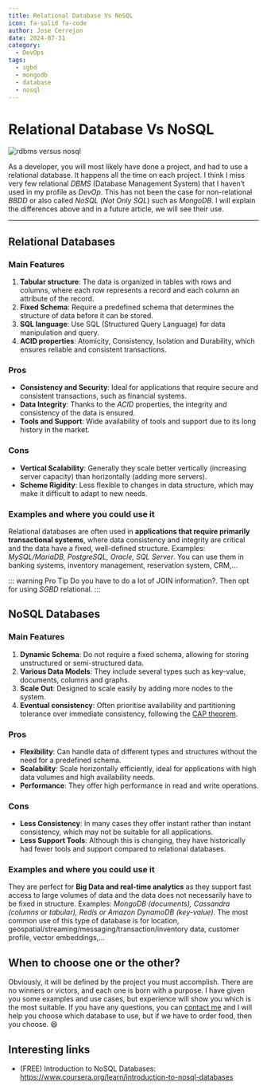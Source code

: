 ```yaml
---
title: Relational Database Vs NoSQL
icon: fa-solid fa-code
author: Jose Cerrejon
date: 2024-07-31
category:
  - DevOps
tags:
  - sgbd
  - mongodb
  - database
  - nosql
---
```

# Relational Database Vs NoSQL

![rdbms versus nosql](/images/2024/07/rdbms_vs_nosql.jpg "It's funny the image generated by the AI, the young guy for NoSQL")

As a developer, you will most likely have done a project, and had to use a relational database. It happens all the time on each project. I think I miss very few relational *DBMS* (Database Management System) that I haven’t used in my profile as *DevOp*. This has not been the case for non-relational *BBDD* or also called *NoSQL* (*Not Only SQL*) such as *MongoDB*. I will explain the differences above and in a future article, we will see their use.

- - -

## Relational Databases

### Main Features

1. **Tabular structure**: The data is organized in tables with rows and columns, where each row represents a record and each column an attribute of the record.
2. **Fixed Schema**: Require a predefined schema that determines the structure of data before it can be stored.
3. **SQL language**: Use SQL (Structured Query Language) for data manipulation and query.
4. **ACID properties**: Atomicity, Consistency, Isolation and Durability, which ensures reliable and consistent transactions.

### Pros

- **Consistency and Security**: Ideal for applications that require secure and consistent transactions, such as financial systems.
- **Data Integrity**: Thanks to the *ACID* properties, the integrity and consistency of the data is ensured.
- **Tools and Support**: Wide availability of tools and support due to its long history in the market.

### Cons

- **Vertical Scalability**: Generally they scale better vertically (increasing server capacity) than horizontally (adding more servers).
- **Scheme Rigidity**: Less flexible to changes in data structure, which may make it difficult to adapt to new needs.

### Examples and where you could use it

Relational databases are often used in **applications that require primarily transactional systems**, where data consistency and integrity are critical and the data have a fixed, well-defined structure. Examples: *MySQL/MariaDB, PostgreSQL, Oracle, SQL Server*. You can use them in banking systems, inventory management, reservation system, CRM,...

::: warning Pro Tip
Do you have to do a lot of JOIN information?. Then opt for using *SGBD* relational.
:::

## NoSQL Databases

### Main Features

1. **Dynamic Schema**: Do not require a fixed schema, allowing for storing unstructured or semi-structured data.
2. **Various Data Models**: They include several types such as key-value, documents, columns and graphs.
3. **Scale Out**: Designed to scale easily by adding more nodes to the system.
4. **Eventual consistency**: Often prioritise availability and partitioning tolerance over immediate consistency, following the [CAP theorem](https://en.wikipedia.org/wiki/CAP_theorem).

### Pros

- **Flexibility**: Can handle data of different types and structures without the need for a predefined schema.
- **Scalability**: Scale horizontally efficiently, ideal for applications with high data volumes and high availability needs.
- **Performance**: They offer high performance in read and write operations.

### Cons

- **Less Consistency**: In many cases they offer instant rather than instant consistency, which may not be suitable for all applications.
- **Less Support Tools**: Although this is changing, they have historically had fewer tools and support compared to relational databases.

### Examples and where you could use it

They are perfect for **Big Data and real-time analytics** as they support fast access to large volumes of data and the data does not necessarily have to be fixed in structure. Examples: *MongoDB (documents), Cassandra (columns or tabular), Redis or Amazon DynamoDB (key-value)*. The most common use of this type of database is for location, geospatial/streaming/messaging/transaction/inventory data, customer profile, vector embeddings,...

## When to choose one or the other?

Obviously, it will be defined by the project you must accomplish. There are no winners or victors, and each one is born with a purpose. I have given you some examples and use cases, but experience will show you which is the most suitable. If you have any questions, you can [contact me](mailto:ulysess@gmail.com) and I will help you choose which database to use, but if we have to order food, then you choose. 😆

## Interesting links

* (FREE) Introduction to NoSQL Databases: https://www.coursera.org/learn/introduction-to-nosql-databases